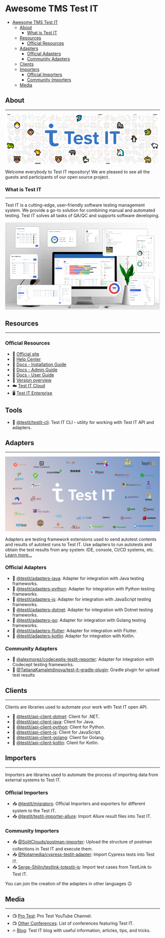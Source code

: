 # Awesome TMS Test IT

- [Awesome TMS Test IT](#awesome-tms-test-it)
  - [About](#about)
    - [What is Test IT](#what-is-test-it)
  - [Resources](#resources)
    - [Official Resources](#official-resources)
  - [Adapters](#adapters)
    - [Official Adapters](#official-adapters)
    - [Community Adapters](#community-adapters)
  - [Clients](#clients)
  - [Importers](#importers)
    - [Official Importers](#official-importers)
    - [Community Importers](#community-importers)
  - [Media](#media)

## About

___

![](/images/testit.png)

Welcome everybody to Test IT repository! We are pleased to see all the guests and participants of our open source project.

### What is Test IT

___

Test IT is a cutting-edge, user-friendly software testing management system. We provide a go-to solution for combining manual and automated testing. Test IT solves all tasks of QA/QC and supports software developing.

![](/images/dashboard.png)

## Resources

___

### Official Resources

- 💼 [Official site](https://testit.software/)
- 💉 [Help Center](https://support.yoonion.ru/)
- 📖 [Docs - Installation Guide](https://docs.testit.software/installation-guide/)
- 📖 [Docs - Admin Guide](https://docs.testit.software/user-guide/admin-guide/admin-guide-intro.html)
- 📖 [Docs - User Guide](https://docs.testit.software/user-guide/)
- 🔎 [Version overview](https://www.youtube.com/playlist?list=PLm_vmYqj5D6B-bGljSlfjPAd7raneLlUR)
- ☁️ [Test IT Cloud](https://id.testit.software/login)
- 🖥️ [Test IT Enterprise](https://testit.software/versions)

## Tools

- 🧪 [@testit/testit-cli](https://github.com/testit-tms/testit-cli): Test IT CLI - utility for working with Test IT API and adapters.

## Adapters

___

![](/images/frameworks.png)

Adapters are testing framework extensions used to send autotest contents and results of autotest runs to Test IT. Use adapters to run autotests and obtain the test results from any system: IDE, console, CI/CD systems, etc. [Learn more...](https://docs.testit.software/user-guide/autotests/launch-autotests-from-client-libraries.html)

### Official Adapters

- 🧪 [@testit/adapters-java](https://github.com/testit-tms/adapters-java): Adapter for integration with Java testing frameworks.
- 🧪 [@testit/adapters-python](https://github.com/testit-tms/adapters-python): Adapter for integration with Python testing frameworks.
- 🧪 [@testit/adapters-js](https://github.com/testit-tms/adapters-js): Adapter for integration with JavaScript testing frameworks.
- 🧪 [@testit/adapters-dotnet](https://github.com/testit-tms/adapters-dotnet): Adapter for integration with Dotnet testing frameworks.
- 🧪 [@testit/adapters-go](https://github.com/testit-tms/adapters-go): Adapter for integration with Golang testing frameworks.
- 🧪 [@testit/adapters-flutter](https://github.com/testit-tms/adapters-flutter): Adapter for integration with Flutter.
- 🧪 [@testit/adapters-kotlin](https://github.com/testit-tms/adapters-kotlin): Adapter for integration with Kotlin.

### Community Adapters

- 🧪 [@alexmorez/codeceptjs-testit-reporter](https://github.com/alexmorez/codeceptjs-testit-reporter): Adapter for integration with Codecept testing frameworks.
- 🧪 [@TatianaKamaletdinova/test-it-gradle-plugin](https://github.com/TatianaKamaletdinova/test-it-gradle-plugin): Gradle plugin for upload test results

## Clients

___

Clients are libraries used to automate your work with Test IT open API.

- 🔌 [@testit/api-client-dotnet](https://github.com/testit-tms/api-client-dotnet): Client for .NET.
- 🔌 [@testit/api-client-java](https://github.com/testit-tms/api-client-java): Client for Java.
- 🔌 [@testit/api-client-python](https://github.com/testit-tms/api-client-python): Client for Python.
- 🔌 [@testit/api-client-js](https://github.com/testit-tms/api-client-js): Client for JavaScript.
- 🔌 [@testit/api-client-golang](https://github.com/testit-tms/api-client-golang): Client for Golang.
- 🔌 [@testit/api-client-kotlin](https://github.com/testit-tms/api-client-kotlin): Client for Kotlin.

## Importers


___

Importers are libraries used to automate the process of importing data from external systems to Test IT.

### Official Importers

- 📥 [@testit/migrators](https://github.com/testit-tms/migrators): Official Importers and exporters for different system to the Test IT.
- 📥 [@testit/testit-importer-allure](https://github.com/testit-tms/importers): Import Allure result files into Test IT.

### Community Importers

- 📥 [@SolitClouds/postman-importer](https://github.com/SolitClouds/test_it_postman_integration): Upload the structure of postman collections in Test IT and execute them.
- 📥 [@Notamedia/cypress-testit-adapter](https://github.com/notamedia/cypress-testit-adapter): Import Cypress tests into Test IT.
- 📥 [Serge-Shilin/testlink-totestit-js](https://github.com/Serge-Shilin/testlink-totestit-js): Import test cases from TestLink to Test IT.

You can join the creation of the adapters in other languages 😉

## Media

___

- 📺 [Pro Test](https://www.youtube.com/playlist?list=PLm_vmYqj5D6ClgE13L8A4ZLKbwdMTfv3r): Pro Test YouTube Channel.
- 📺 [Other Conferences](https://www.youtube.com/playlist?list=PLm_vmYqj5D6AyZLlI6Rx6fne8-WMESQe_): List of conferences featuring Test IT.
- 🔥 [Blog](https://testit.software/blog): Test IT blog with useful information, articles, tips, and tricks.
